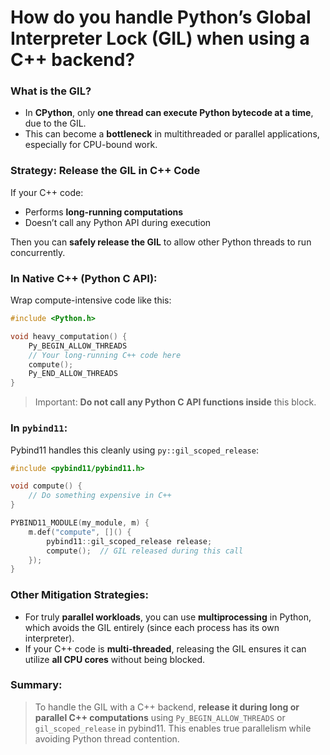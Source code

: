 # How do you handle Python’s Global Interpreter Lock (GIL) when using a C++ backend?

### What is the GIL?

- In **CPython**, only **one thread can execute Python bytecode at a time**, due to the GIL.
- This can become a **bottleneck** in multithreaded or parallel applications, especially for CPU-bound work.

### Strategy: Release the GIL in C++ Code

If your C++ code:

- Performs **long-running computations**
- Doesn’t call any Python API during execution

Then you can **safely release the GIL** to allow other Python threads to run concurrently.

### In Native C++ (Python C API):

Wrap compute-intensive code like this:

```cpp
#include <Python.h>

void heavy_computation() {
    Py_BEGIN_ALLOW_THREADS
    // Your long-running C++ code here
    compute();
    Py_END_ALLOW_THREADS
}
```

> Important: **Do not call any Python C API functions inside** this block.

### In `pybind11`:

Pybind11 handles this cleanly using `py::gil_scoped_release`:

```cpp
#include <pybind11/pybind11.h>

void compute() {
    // Do something expensive in C++
}

PYBIND11_MODULE(my_module, m) {
    m.def("compute", []() {
        pybind11::gil_scoped_release release;
        compute();  // GIL released during this call
    });
}
```

### Other Mitigation Strategies:

- For truly **parallel workloads**, you can use **multiprocessing** in Python, which avoids the GIL entirely (since each process has its own interpreter).
- If your C++ code is **multi-threaded**, releasing the GIL ensures it can utilize **all CPU cores** without being blocked.

### Summary:

> To handle the GIL with a C++ backend, **release it during long or parallel C++ computations** using `Py_BEGIN_ALLOW_THREADS` or `gil_scoped_release` in pybind11. This enables true parallelism while avoiding Python thread contention.
